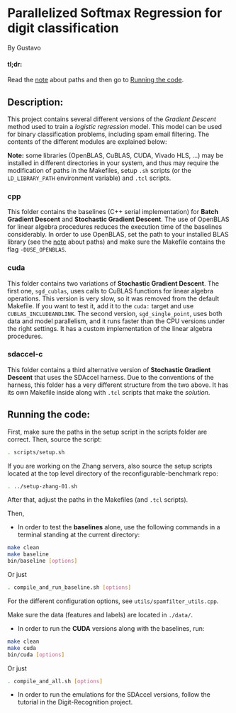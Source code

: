 # Parallelized Softmax Regression for digit classification #

By Gustavo

#### tl;dr: ####

Read the [note](#paths) about paths and then go to [Running the code](#run).

## Description: ##

This project contains several different versions of the *Gradient Descent* method used to train a *logistic regression* model. This model can be used for binary classification problems, including spam email filtering. The contents of the different modules are explained below:

<a name="paths"></a>**Note:** some libraries (OpenBLAS, CuBLAS, CUDA, Vivado HLS, ...) may be installed in different directories in your system, and thus may require the modification of paths in the Makefiles, setup `.sh` scripts (or the `LD_LIBRARY_PATH` environment variable) and `.tcl` scripts.

### cpp ###

This folder contains the baselines (C++ serial implementation) for **Batch Gradient Descent** and **Stochastic Gradient Descent**. The use of OpenBLAS for linear algebra procedures reduces the execution time of the baselines considerably. In order to use OpenBLAS, set the path to your installed BLAS library (see the [note](#paths) about paths) and make sure the Makefile contains the flag `-DUSE_OPENBLAS`.

### cuda ###

This folder contains two variations of **Stochastic Gradient Descent**. The first one, `sgd_cublas`, uses calls to CuBLAS functions for linear algebra operations. This version is very slow, so it was removed from the default Makefile. If you want to test it, add it to the `cuda:` target and use `CUBLAS_INCLUDEANDLINK`. The second version, `sgd_single_point`, uses both data and model parallelism, and it runs faster than the CPU versions under the right settings. It has a custom implementation of the linear algebra procedures.

### sdaccel-c ###

This folder contains a third alternative version of **Stochastic Gradient Descent** that uses the SDAccel harness. Due to the conventions of the harness, this folder has a very different structure from the two above. It has its own Makefile inside along with `.tcl` scripts that make the *solution*.

## <a name="run"></a>Running the code: ###

First, make sure the paths in the setup script in the scripts folder are correct. Then, source the script:

```bash
. scripts/setup.sh
```

If you are working on the Zhang servers, also source the setup scripts located at the top level directory of the reconfigurable-benchmark repo:

```bash
. ../setup-zhang-01.sh
```

After that, adjust the paths in the Makefiles (and `.tcl` scripts).

Then,

  * In order to test the **baselines** alone, use the following commands in a terminal standing at the current directory:
```bash
make clean
make baseline
bin/baseline [options]
```
Or just
```bash
. compile_and_run_baseline.sh [options]
```
For the different configuration options, see `utils/spamfilter_utils.cpp`.

Make sure the data (features and labels) are located in `./data/`.

  * In order to run the **CUDA** versions along with the baselines, run:
```bash
make clean
make cuda
bin/cuda [options]
```
Or just
```bash
. compile_and_all.sh [options]
```
  * In order to run the emulations for the SDAccel versions, follow the tutorial in the Digit-Recognition project.
